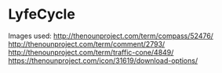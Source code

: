 LyfeCycle
=========

Images used:
http://thenounproject.com/term/compass/52476/
http://thenounproject.com/term/comment/2793/
http://thenounproject.com/term/traffic-cone/4849/
https://thenounproject.com/icon/31619/download-options/